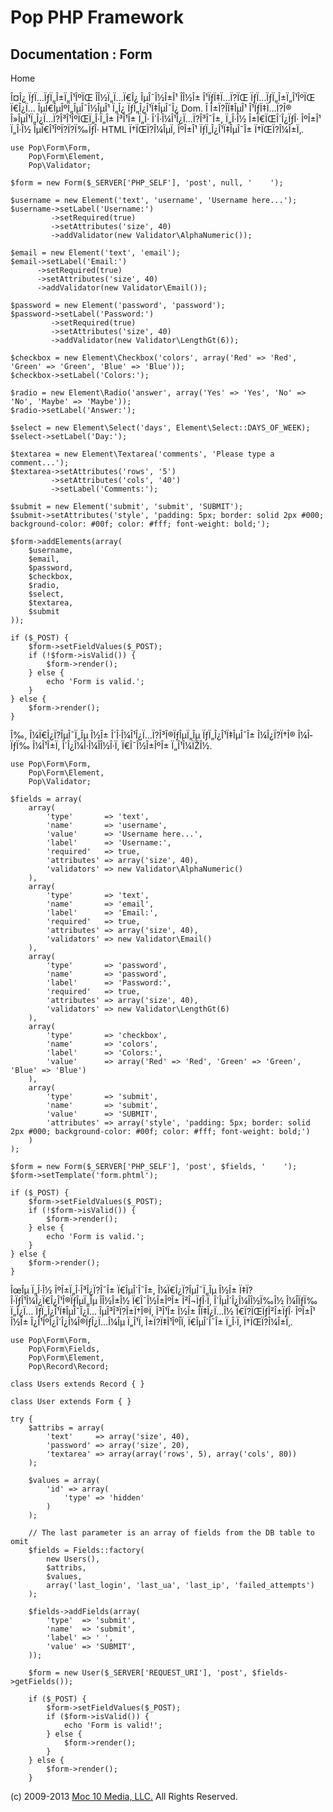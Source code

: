 Pop PHP Framework
=================

Documentation : Form
--------------------

Home

Î¤Î¿ ÏƒÏ…ÏƒÏ„Î±Ï„Î¹ÎºÏŒ Î­Î½Ï„Ï…Ï€Î¿ ÎµÎ¯Î½Î±Î¹ Î­Î½Î± Î¹ÏƒÏ‡Ï…Ï?ÏŒ
ÏƒÏ…ÏƒÏ„Î±Ï„Î¹ÎºÏŒ Ï€Î¿Ï… ÎµÏ€ÎµÎºÏ„ÎµÎ¯Î½ÎµÎ¹ Ï„Î¿ ÏƒÏ„Î¿Î¹Ï‡ÎµÎ¯Î¿
Dom. Î Î±Ï?Î­Ï‡ÎµÎ¹ Î¹ÏƒÏ‡Ï…Ï?Î® Î»ÎµÎ¹Ï„Î¿Ï…Ï?Î³Î¹ÎºÏŒÏ„Î·Ï„Î± Î³Î¹Î±
Ï„Î· Î´Î·Î¼Î¹Î¿Ï…Ï?Î³Î¯Î±, Ï„Î·Î½ Î±Ï€ÏŒÎ´Î¿ÏƒÎ· ÎºÎ±Î¹ Ï„Î·Î½
ÎµÏ€Î¹ÎºÏ?Ï?Ï‰ÏƒÎ· HTML Ï†ÏŒÏ?Î¼ÎµÏ‚ ÎºÎ±Î¹ ÏƒÏ„Î¿Î¹Ï‡ÎµÎ¯Î±
Ï†ÏŒÏ?Î¼Î±Ï‚.

    use Pop\Form\Form,
        Pop\Form\Element,
        Pop\Validator;

    $form = new Form($_SERVER['PHP_SELF'], 'post', null, '    ');

    $username = new Element('text', 'username', 'Username here...');
    $username->setLabel('Username:')
             ->setRequired(true)
             ->setAttributes('size', 40)
             ->addValidator(new Validator\AlphaNumeric());

    $email = new Element('text', 'email');
    $email->setLabel('Email:')
          ->setRequired(true)
          ->setAttributes('size', 40)
          ->addValidator(new Validator\Email());

    $password = new Element('password', 'password');
    $password->setLabel('Password:')
             ->setRequired(true)
             ->setAttributes('size', 40)
             ->addValidator(new Validator\LengthGt(6));

    $checkbox = new Element\Checkbox('colors', array('Red' => 'Red', 'Green' => 'Green', 'Blue' => 'Blue'));
    $checkbox->setLabel('Colors:');

    $radio = new Element\Radio('answer', array('Yes' => 'Yes', 'No' => 'No', 'Maybe' => 'Maybe'));
    $radio->setLabel('Answer:');

    $select = new Element\Select('days', Element\Select::DAYS_OF_WEEK);
    $select->setLabel('Day:');

    $textarea = new Element\Textarea('comments', 'Please type a comment...');
    $textarea->setAttributes('rows', '5')
             ->setAttributes('cols', '40')
             ->setLabel('Comments:');

    $submit = new Element('submit', 'submit', 'SUBMIT');
    $submit->setAttributes('style', 'padding: 5px; border: solid 2px #000; background-color: #00f; color: #fff; font-weight: bold;');

    $form->addElements(array(
        $username,
        $email,
        $password,
        $checkbox,
        $radio,
        $select,
        $textarea,
        $submit
    ));

    if ($_POST) {
        $form->setFieldValues($_POST);
        if (!$form->isValid()) {
            $form->render();
        } else {
            echo 'Form is valid.';
        }
    } else {
        $form->render();
    }

Î‰, Î¼Ï€Î¿Ï?ÎµÎ¯Ï„Îµ Î½Î± Î´Î·Î¼Î¹Î¿Ï…Ï?Î³Î®ÏƒÎµÏ„Îµ ÏƒÏ„Î¿Î¹Ï‡ÎµÎ¯Î±
Î¼Î¿Ï?Ï†Î® Î¼Î­ÏƒÏ‰ Î¼Î¹Î±Ï‚ Î´Î¿Î¼Î·Î¼Î­Î½Î·Ï‚ Ï€Î¯Î½Î±ÎºÎ± Ï„Î¹Î¼ÏŽÎ½.

    use Pop\Form\Form,
        Pop\Form\Element,
        Pop\Validator;

    $fields = array(
        array(
            'type'       => 'text',
            'name'       => 'username',
            'value'      => 'Username here...',
            'label'      => 'Username:',
            'required'   => true,
            'attributes' => array('size', 40),
            'validators' => new Validator\AlphaNumeric()
        ),
        array(
            'type'       => 'text',
            'name'       => 'email',
            'label'      => 'Email:',
            'required'   => true,
            'attributes' => array('size', 40),
            'validators' => new Validator\Email()
        ),
        array(
            'type'       => 'password',
            'name'       => 'password',
            'label'      => 'Password:',
            'required'   => true,
            'attributes' => array('size', 40),
            'validators' => new Validator\LengthGt(6)
        ),
        array(
            'type'       => 'checkbox',
            'name'       => 'colors',
            'label'      => 'Colors:',
            'value'      => array('Red' => 'Red', 'Green' => 'Green', 'Blue' => 'Blue')
        ),
        array(
            'type'       => 'submit',
            'name'       => 'submit',
            'value'      => 'SUBMIT',
            'attributes' => array('style', 'padding: 5px; border: solid 2px #000; background-color: #00f; color: #fff; font-weight: bold;')
        )
    );

    $form = new Form($_SERVER['PHP_SELF'], 'post', $fields, '    ');
    $form->setTemplate('form.phtml');

    if ($_POST) {
        $form->setFieldValues($_POST);
        if (!$form->isValid()) {
            $form->render();
        } else {
            echo 'Form is valid.';
        }
    } else {
        $form->render();
    }

ÎœÎµ Ï„Î·Î½ ÎºÎ±Ï„Î·Î³Î¿Ï?Î¯Î± Ï€ÎµÎ´Î¯Î±, Î¼Ï€Î¿Ï?ÎµÎ¯Ï„Îµ Î½Î±
Ï‡Ï?Î·ÏƒÎ¹Î¼Î¿Ï€Î¿Î¹Î®ÏƒÎµÏ„Îµ Î­Î½Î±Î½ Ï€Î¯Î½Î±ÎºÎ± Î²Î¬ÏƒÎ·Ï‚
Î´ÎµÎ´Î¿Î¼Î­Î½Ï‰Î½ Î¼Î­ÏƒÏ‰ Ï„Î¿Ï… ÏƒÏ„Î¿Î¹Ï‡ÎµÎ¯Î¿Ï… ÎµÎ³Î³Ï?Î±Ï†Î®Ï‚
Î³Î¹Î± Î½Î± Î­Ï‡Î¿Ï…Î½ Ï€Ï?ÏŒÏƒÎ²Î±ÏƒÎ· ÎºÎ±Î¹ Î½Î±
Î¿Î¹ÎºÎ¿Î´Î¿Î¼Î®ÏƒÎ¿Ï…Î¼Îµ Ï„Î¹Ï‚ Î±Ï?Ï‡Î¹ÎºÎ­Ï‚ Ï€ÎµÎ´Î¯Î± Ï„Î·Ï‚
Ï†ÏŒÏ?Î¼Î±Ï‚.

    use Pop\Form\Form,
        Pop\Form\Fields,
        Pop\Form\Element,
        Pop\Record\Record;

    class Users extends Record { }

    class User extends Form { }

    try {
        $attribs = array(
            'text'     => array('size', 40),
            'password' => array('size', 20),
            'textarea' => array(array('rows', 5), array('cols', 80))
        );

        $values = array(
            'id' => array(
                'type' => 'hidden'
            )
        );

        // The last parameter is an array of fields from the DB table to omit
        $fields = Fields::factory(
            new Users(),
            $attribs,
            $values,
            array('last_login', 'last_ua', 'last_ip', 'failed_attempts')
        );

        $fields->addFields(array(
            'type'  => 'submit',
            'name'  => 'submit',
            'label' => ' ',
            'value' => 'SUBMIT',
        ));

        $form = new User($_SERVER['REQUEST_URI'], 'post', $fields->getFields());

        if ($_POST) {
            $form->setFieldValues($_POST);
            if ($form->isValid()) {
                echo 'Form is valid!';
            } else {
                $form->render();
            }
        } else {
            $form->render();
        }

\(c) 2009-2013 [Moc 10 Media, LLC.](http://www.moc10media.com) All
Rights Reserved.
